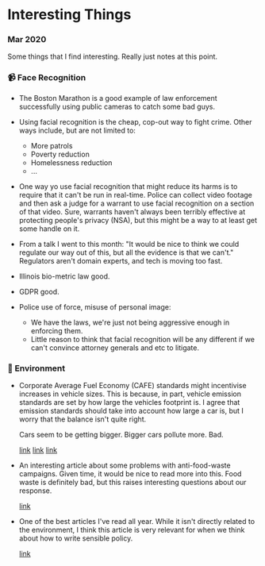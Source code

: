 # Interesting Things
### Mar 2020

Some things that I find interesting. Really just notes at this point.

### 📹 Face Recognition

* The Boston Marathon is a good example of law enforcement
  successfully using public cameras to catch some bad guys.

* Using facial recognition is the cheap, cop-out way to fight
  crime. Other ways include, but are not limited to:
  - More patrols
  - Poverty reduction
  - Homelessness reduction
  - ...
  
* One way yo use facial recognition that might reduce its harms is to
  require that it can't be run in real-time. Police can collect video
  footage and then ask a judge for a warrant to use facial recognition
  on a section of that video. Sure, warrants haven't always been
  terribly effective at protecting people's privacy (NSA), but this
  might be a way to at least get some handle on it.
  
* From a talk I went to this month: "It would be nice to think we
  could regulate our way out of this, but all the evidence is that we
  can't." Regulators aren't domain experts, and tech is moving too
  fast.
  
* Illinois bio-metric law good.
* GDPR good.

* Police use of force, misuse of personal image:
  - We have the laws, we're just not being aggressive enough in
    enforcing them.
  - Little reason to think that facial recognition will be any
    different if we can't convince attorney generals and etc to
    litigate.


### 🌳 Environment

* Corporate Average Fuel Economy (CAFE) standards might incentivise
  increases in vehicle sizes. This is because, in part, vehicle
  emission standards are set by how large the vehicles footprint is. I
  agree that emission standards should take into account how large a
  car is, but I worry that the balance isn't quite right.
  
  Cars seem to be getting bigger. Bigger cars pollute more. Bad.

  [link](https://www.autonews.com/article/20160814/OEM11/308159946/is-cafe-making-cars-bigger)
  [link](https://scholars.unh.edu/cgi/viewcontent.cgi?article=1009&context=econ_facpub)
  [link](https://en.wikipedia.org/wiki/Corporate_average_fuel_economy)

* An interesting article about some problems with anti-food-waste
  campaigns. Given time, it would be nice to read more into this. Food
  waste is definitely bad, but this raises interesting questions about
  our response.
  
  [link](https://theoutline.com/post/8739/food-waste-fight-waste-of-time?zd=1&zi=xx3nnezv)
  
* One of the best articles I've read all year. While it isn't directly
  related to the environment, I think this article is very relevant for
  when we think about how to write sensible policy.

  [link](https://danluu.com/discontinuities/)



